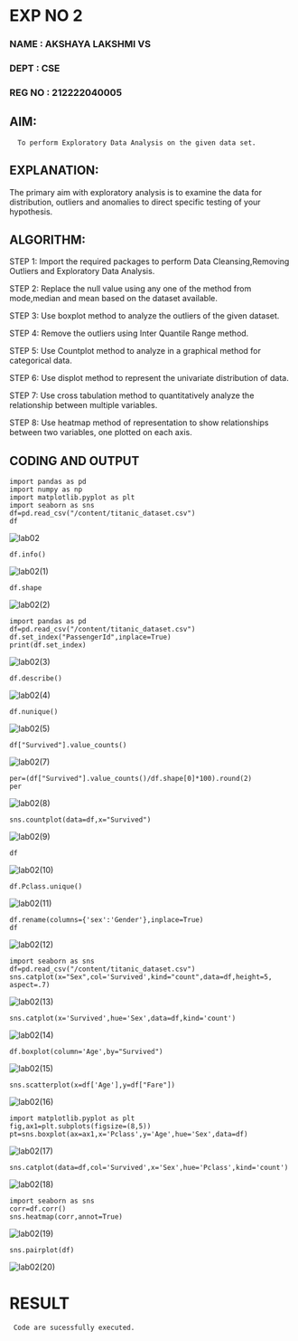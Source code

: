 # EXP NO 2

### NAME : AKSHAYA LAKSHMI VS
### DEPT : CSE
### REG NO : 212222040005
## AIM:
      To perform Exploratory Data Analysis on the given data set.
      
## EXPLANATION:
  The primary aim with exploratory analysis is to examine the data for distribution, outliers and anomalies to direct specific testing of your hypothesis.
  
## ALGORITHM:
STEP 1: Import the required packages to perform Data Cleansing,Removing Outliers and Exploratory Data Analysis.

STEP 2: Replace the null value using any one of the method from mode,median and mean based on the dataset available.

STEP 3: Use boxplot method to analyze the outliers of the given dataset.

STEP 4: Remove the outliers using Inter Quantile Range method.

STEP 5: Use Countplot method to analyze in a graphical method for categorical data.

STEP 6: Use displot method to represent the univariate distribution of data.

STEP 7: Use cross tabulation method to quantitatively analyze the relationship between multiple variables.

STEP 8: Use heatmap method of representation to show relationships between two variables, one plotted on each axis.

## CODING AND OUTPUT
```
import pandas as pd
import numpy as np
import matplotlib.pyplot as plt
import seaborn as sns
df=pd.read_csv("/content/titanic_dataset.csv")
df
```
![lab02](https://github.com/AkshayalakshmiVS/EXNO2DS/assets/128115963/ad910c75-3f6b-455d-be51-ac5cc92b7482)

```
df.info()
```
![lab02(1)](https://github.com/AkshayalakshmiVS/EXNO2DS/assets/128115963/ffdc7bf5-442d-46d4-bb90-582ef03adf8b)

```
df.shape
```
![lab02(2)](https://github.com/AkshayalakshmiVS/EXNO2DS/assets/128115963/67cef4ed-e81c-48f4-a2b7-9774461c2409)

```
import pandas as pd
df=pd.read_csv("/content/titanic_dataset.csv")
df.set_index("PassengerId",inplace=True)
print(df.set_index)
```
![lab02(3)](https://github.com/AkshayalakshmiVS/EXNO2DS/assets/128115963/34f3bcbf-a69b-47a9-9cc7-3b8fc59df9f9)

```
df.describe()
```
![lab02(4)](https://github.com/AkshayalakshmiVS/EXNO2DS/assets/128115963/8c940ad5-ebd1-4594-be50-1b8a4de34e36)

```
df.nunique()
```
![lab02(5)](https://github.com/AkshayalakshmiVS/EXNO2DS/assets/128115963/f88906c6-9297-492f-9503-3f61d38ac697)

```
df["Survived"].value_counts()
```
![lab02(7)](https://github.com/AkshayalakshmiVS/EXNO2DS/assets/128115963/00a55ce8-85c3-4cec-bd0f-be69931bdca1)

```
per=(df["Survived"].value_counts()/df.shape[0]*100).round(2)
per
```
![lab02(8)](https://github.com/AkshayalakshmiVS/EXNO2DS/assets/128115963/90af63f2-93ee-449b-bc9f-a1506e776d20)

```
sns.countplot(data=df,x="Survived")
```

![lab02(9)](https://github.com/AkshayalakshmiVS/EXNO2DS/assets/128115963/823090a7-7559-45ff-a7e1-a41ecce49ae0)

```
df
```
![lab02(10)](https://github.com/AkshayalakshmiVS/EXNO2DS/assets/128115963/9510f440-d240-4cb1-84c5-533ae425e724)

```
df.Pclass.unique()
```

![lab02(11)](https://github.com/AkshayalakshmiVS/EXNO2DS/assets/128115963/14faf5e5-c191-4eaa-8549-2699d83198c0)

```
df.rename(columns={'sex':'Gender'},inplace=True)
df
```
![lab02(12)](https://github.com/AkshayalakshmiVS/EXNO2DS/assets/128115963/52c3b934-6a43-4f63-9252-d7d0d9bb5e1d)

```
import seaborn as sns
df=pd.read_csv("/content/titanic_dataset.csv")
sns.catplot(x="Sex",col='Survived',kind="count",data=df,height=5, aspect=.7)
```
![lab02(13)](https://github.com/AkshayalakshmiVS/EXNO2DS/assets/128115963/76d50ddb-0064-4867-af85-62136eb56edf)

```
sns.catplot(x='Survived',hue='Sex',data=df,kind='count')
```
![lab02(14)](https://github.com/AkshayalakshmiVS/EXNO2DS/assets/128115963/3296021c-6de4-4ed8-9a04-4937be5ce50c)

```
df.boxplot(column='Age',by="Survived")
```
![lab02(15)](https://github.com/AkshayalakshmiVS/EXNO2DS/assets/128115963/e10fe226-cce7-4eaf-9b5f-dbac11d20928)

```
sns.scatterplot(x=df['Age'],y=df["Fare"])
```
![lab02(16)](https://github.com/AkshayalakshmiVS/EXNO2DS/assets/128115963/98e64c92-8ff9-4276-8de1-6c53b369ab92)
```
import matplotlib.pyplot as plt
fig,ax1=plt.subplots(figsize=(8,5))
pt=sns.boxplot(ax=ax1,x='Pclass',y='Age',hue='Sex',data=df)
```
![lab02(17)](https://github.com/AkshayalakshmiVS/EXNO2DS/assets/128115963/154a4ef6-44c9-4451-8f71-c6c72957a48e)

```
sns.catplot(data=df,col='Survived',x='Sex',hue='Pclass',kind='count')
```
![lab02(18)](https://github.com/AkshayalakshmiVS/EXNO2DS/assets/128115963/34e25f68-d33b-441d-a781-73bf9fe64e80)



```
import seaborn as sns
corr=df.corr()
sns.heatmap(corr,annot=True)
```
![lab02(19)](https://github.com/AkshayalakshmiVS/EXNO2DS/assets/128115963/26c8e6cf-a84f-46ea-870f-f5e8a43924af)


```
sns.pairplot(df)
```
![lab02(20)](https://github.com/AkshayalakshmiVS/EXNO2DS/assets/128115963/d8c0bcfb-1a6c-4dbd-a2a1-6bc00544c649)



# RESULT
     Code are sucessfully executed.
